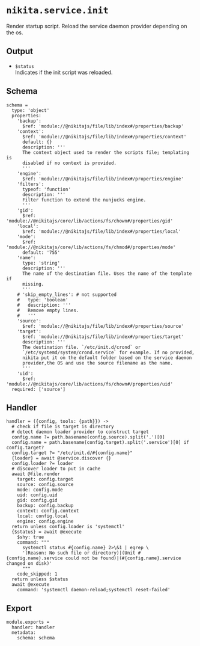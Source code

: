 
# `nikita.service.init`

Render startup script.
Reload the service daemon provider depending on the os.

## Output

* `$status`   
  Indicates if the init script was reloaded.

## Schema

    schema =
      type: 'object'
      properties:
        'backup':
          $ref: 'module://@nikitajs/file/lib/index#/properties/backup'
        'context':
          $ref: 'module://@nikitajs/file/lib/index#/properties/context'
          default: {}
          description: '''
          The context object used to render the scripts file; templating is
          disabled if no context is provided.
          '''
        'engine':
          $ref: 'module://@nikitajs/file/lib/index#/properties/engine'
        'filters':
          typeof: 'function'
          description: '''
          Filter function to extend the nunjucks engine.
          '''
        'gid':
          $ref: 'module://@nikitajs/core/lib/actions/fs/chown#/properties/gid'
        'local':
          $ref: 'module://@nikitajs/file/lib/index#/properties/local'
        'mode':
          $ref: 'module://@nikitajs/core/lib/actions/fs/chmod#/properties/mode'
          default: '755'
        'name':
          type: 'string'
          description: '''
          The name of the destination file. Uses the name of the template if
          missing.
          '''
        # 'skip_empty_lines': # not supported
        #   type: 'boolean'
        #   description: '''
        #   Remove empty lines.
        #   '''
        'source':
          $ref: 'module://@nikitajs/file/lib/index#/properties/source'
        'target':
          $ref: 'module://@nikitajs/file/lib/index#/properties/target'
          description: '''
          The destination file. `/etc/init.d/crond` or
          `/etc/systemd/system/crond.service` for example. If no provided,
          nikita put it on the default folder based on the service daemon
          provider,the OS and use the source filename as the name.
          '''
        'uid':
          $ref: 'module://@nikitajs/core/lib/actions/fs/chown#/properties/uid'
      required: ['source']
## Handler

    handler = ({config, tools: {path}}) ->
      # check if file is target is directory
      # detect daemon loader provider to construct target
      config.name ?= path.basename(config.source).split('.')[0]
      config.name = path.basename(config.target).split('.service')[0] if config.target?
      config.target ?= "/etc/init.d/#{config.name}"
      {loader} = await @service.discover {}
      config.loader ?= loader
      # discover loader to put in cache
      await @file.render
        target: config.target
        source: config.source
        mode: config.mode
        uid: config.uid
        gid: config.gid
        backup: config.backup
        context: config.context
        local: config.local
        engine: config.engine
      return unless config.loader is 'systemctl'
      {$status} = await @execute
        $shy: true
        command: """
          systemctl status #{config.name} 2>\&1 | egrep \
          '(Reason: No such file or directory)|(Unit #{config.name}.service could not be found)|(#{config.name}.service changed on disk)'
          """
        code_skipped: 1
      return unless $status
      await @execute
        command: 'systemctl daemon-reload;systemctl reset-failed'

## Export

    module.exports =
      handler: handler
      metadata:
        schema: schema

[sysvinit vs systemd]:(https://www.digitalocean.com/community/tutorials/how-to-configure-a-linux-service-to-start-automatically-after-a-crash-or-reboot-part-2-reference)
